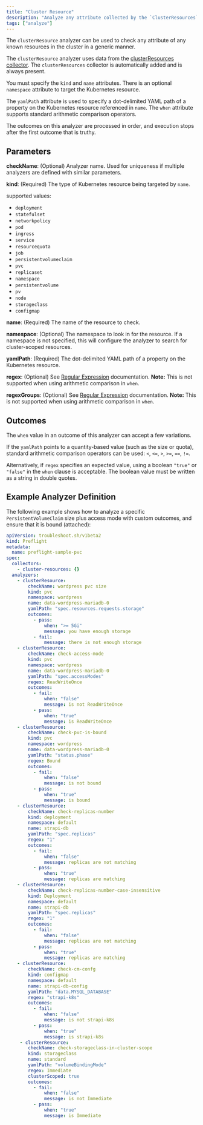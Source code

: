 ```yaml
---
title: "Cluster Resource"
description: "Analyze any attribute collected by the `ClusterResources` Collector"
tags: ["analyze"]
---
```



The `clusterResource` analyzer can be used to check any attribute of any known resources in the cluster in a generic manner.

The `clusterResource` analyzer uses data from the [clusterResources collector](/docs/collect/cluster-resources/).
The `clusterResources` collector is automatically added and is always present.

You must specify the `kind` and `name` attributes. There is an optional `namespace` attribute to target the Kubernetes resource.

The `yamlPath` attribute is used to specify a dot-delimited YAML path of a property on the Kubernetes resource referenced in `name`.
The `when` attribute supports standard arithmetic comparison operators.

The outcomes on this analyzer are processed in order, and execution stops after the first outcome that is truthy.

## Parameters

**checkName**: (Optional) Analyzer name.
Used for uniqueness if multiple analyzers are defined with similar parameters.

**kind**: (Required) The type of Kubernetes resource being targeted by `name`.

supported values:
- `deployment`
- `statefulset`
- `networkpolicy`
- `pod`
- `ingress`
- `service`
- `resourcequota`
- `job`
- `persistentvolumeclaim`
- `pvc`
- `replicaset`
- `namespace`
- `persistentvolume`
- `pv`
- `node`
- `storageclass`
- `configmap`

**name**: (Required) The name of the resource to check.

**namespace**: (Optional) The namespace to look in for the resource.
If a namespace is not specified, this will configure the analyzer to search for cluster-scoped resources.

**yamlPath**: (Required) The dot-delimited YAML path of a property on the Kubernetes resource.

**regex**: (Optional) See [Regular Expression](/docs/analyze/regex/) documentation.
**Note:** This is not supported when using arithmetic comparison in `when`.

**regexGroups**: (Optional) See [Regular Expression](/docs/analyze/regex/) documentation.
**Note:** This is not supported when using arithmetic comparison in `when`.

## Outcomes

The `when` value in an outcome of this analyzer can accept a few variations.

If the `yamlPath` points to a quantity-based value (such as the size or quota), standard arithmetic comparison operators can be used: `<`, `<=`, `>`, `>=`, `==`, `!=`. 

Alternatively, if `regex` specifies an expected value, using a boolean `"true"` or `"false"` in the `when` clause is acceptable. The boolean value must be written as a string in double quotes.

## Example Analyzer Definition

The following example shows how to analyze a specific `PersistentVolumeClaim` size plus access mode with custom outcomes, and ensure that it is bound (attached):

```yaml
apiVersion: troubleshoot.sh/v1beta2
kind: Preflight
metadata:
  name: preflight-sample-pvc
spec:
  collectors:
    - cluster-resources: {}
  analyzers:
    - clusterResource:
        checkName: wordpress pvc size
        kind: pvc
        namespace: wordpress
        name: data-wordpress-mariadb-0
        yamlPath: "spec.resources.requests.storage"
        outcomes:
          - pass:
              when: ">= 5Gi"
              message: you have enough storage
          - fail:
              message: there is not enough storage
    - clusterResource:
        checkName: check-access-mode
        kind: pvc
        namespace: wordpress
        name: data-wordpress-mariadb-0
        yamlPath: "spec.accessModes"
        regex: ReadWriteOnce
        outcomes:
          - fail:
              when: "false"
              message: is not ReadWriteOnce
          - pass:
              when: "true"
              message: is ReadWriteOnce
    - clusterResource:
        checkName: check-pvc-is-bound
        kind: pvc
        namespace: wordpress
        name: data-wordpress-mariadb-0
        yamlPath: "status.phase"
        regex: Bound
        outcomes:
          - fail:
              when: "false"
              message: is not bound
          - pass:
              when: "true"
              message: is bound
    - clusterResource:
        checkName: check-replicas-number
        kind: deployment
        namespace: default
        name: strapi-db
        yamlPath: "spec.replicas"
        regex: "1"
        outcomes:
          - fail:
              when: "false"
              message: replicas are not matching
          - pass:
              when: "true"
              message: replicas are matching
    - clusterResource:
        checkName: check-replicas-number-case-insensitive
        kind: Deployment
        namespace: default
        name: strapi-db
        yamlPath: "spec.replicas"
        regex: "1"
        outcomes:
          - fail:
              when: "false"
              message: replicas are not matching
          - pass:
              when: "true"
              message: replicas are matching
    - clusterResource:
        checkName: check-cm-confg
        kind: configmap
        namespace: default
        name: strapi-db-config
        yamlPath: "data.MYSQL_DATABASE"
        regex: "strapi-k8s"
        outcomes:
          - fail:
              when: "false"
              message: is not strapi-k8s
          - pass:
              when: "true"
              message: is strapi-k8s
     - clusterResource:
        checkName: check-storageclass-in-cluster-scope
        kind: storageclass
        name: standard
        yamlPath: "volumeBindingMode"
        regex: Immediate
        clusterScoped: true
        outcomes:
          - fail:
              when: "false"
              message: is not Immediate
          - pass:
              when: "true"
              message: is Immediate
```
